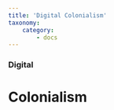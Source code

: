 ```yaml
---
title: 'Digital Colonialism'
taxonomy:
    category:
        - docs
---
```


### Digital

# Colonialism

